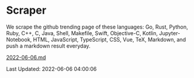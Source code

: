 # Scraper

We scrape the github trending page of these languages: Go, Rust, Python, Ruby, C++, C, Java, Shell, Makefile, Swift, Objective-C, Kotlin, Jupyter-Notebook, HTML, JavaScript, TypeScript, CSS, Vue, TeX, Markdown, and push a markdown result everyday.

[2022-06-06.md](https://github.com/yangwenmai/github-trending-backup/blob/master/2022-06-06.md)

Last Updated: 2022-06-06 04:00:06